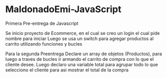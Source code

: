 # MaldonadoEmi-JavaScript


Primera Pre-entrega de Javascript

Se inicio proyecto de Ecommerce, en el cual se creo un login el cual pide nombre para iniciar
Luego se usa un switch para agregar productos al carrito utilizando funciones y bucles

Para la segunda Preentrega 
Declare un array de objetos (Productos), para luego a traves de bucles ir armando el carrito de compra
con lo que el cliente desee. Luego declaro una variable total para agrupar todo lo que selecciono el cliente
para asi mostrar el total de la compra
